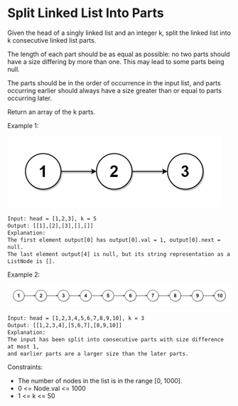 # Split Linked List Into Parts
Given the head of a singly linked list and an integer k, 
split the linked list into k consecutive linked list parts.

The length of each part should be as equal as possible: 
no two parts should have a size differing by more than one. This may lead to some parts being null.

The parts should be in the order of occurrence in the input list, 
and parts occurring earlier should always have a size greater than or equal to parts occurring later.

Return an array of the k parts.

Example 1:

![](images/example_1.jpeg)

    Input: head = [1,2,3], k = 5
    Output: [[1],[2],[3],[],[]]
    Explanation:
    The first element output[0] has output[0].val = 1, output[0].next = null.
    The last element output[4] is null, but its string representation as a ListNode is [].

Example 2:

![](images/example_2.jpeg)

    Input: head = [1,2,3,4,5,6,7,8,9,10], k = 3
    Output: [[1,2,3,4],[5,6,7],[8,9,10]]
    Explanation:
    The input has been split into consecutive parts with size difference at most 1, 
    and earlier parts are a larger size than the later parts.
 

Constraints:

- The number of nodes in the list is in the range [0, 1000].
- 0 <= Node.val <= 1000
- 1 <= k <= 50